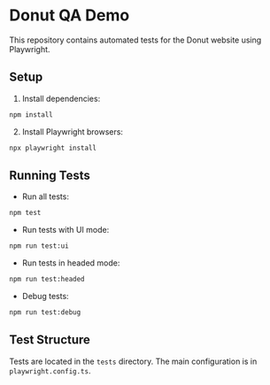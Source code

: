 # Donut QA Demo

This repository contains automated tests for the Donut website using Playwright.

## Setup

1. Install dependencies:
```bash
npm install
```

2. Install Playwright browsers:
```bash
npx playwright install
```

## Running Tests

- Run all tests:
```bash
npm test
```

- Run tests with UI mode:
```bash
npm run test:ui
```

- Run tests in headed mode:
```bash
npm run test:headed
```

- Debug tests:
```bash
npm run test:debug
```

## Test Structure

Tests are located in the `tests` directory. The main configuration is in `playwright.config.ts`. 